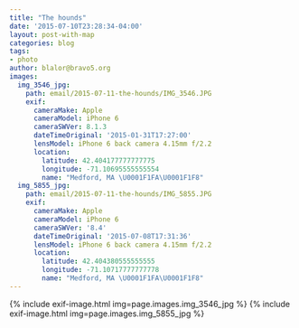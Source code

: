 ```yaml
---
title: "The hounds"
date: '2015-07-10T23:28:34-04:00'
layout: post-with-map
categories: blog
tags:
- photo
author: blalor@bravo5.org
images:
  img_3546_jpg:
    path: email/2015-07-11-the-hounds/IMG_3546.JPG
    exif:
      cameraMake: Apple
      cameraModel: iPhone 6
      cameraSWVer: 8.1.3
      dateTimeOriginal: '2015-01-31T17:27:00'
      lensModel: iPhone 6 back camera 4.15mm f/2.2
      location:
        latitude: 42.404177777777775
        longitude: -71.10695555555554
        name: "Medford, MA \U0001F1FA\U0001F1F8"
  img_5855_jpg:
    path: email/2015-07-11-the-hounds/IMG_5855.JPG
    exif:
      cameraMake: Apple
      cameraModel: iPhone 6
      cameraSWVer: '8.4'
      dateTimeOriginal: '2015-07-08T17:31:36'
      lensModel: iPhone 6 back camera 4.15mm f/2.2
      location:
        latitude: 42.404380555555555
        longitude: -71.10717777777778
        name: "Medford, MA \U0001F1FA\U0001F1F8"
---
```


{% include exif-image.html img=page.images.img_3546_jpg %}
{% include exif-image.html img=page.images.img_5855_jpg %}
